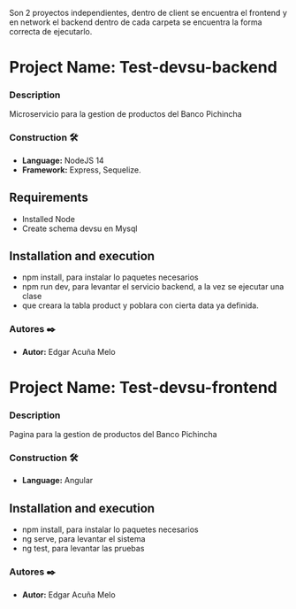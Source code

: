 Son 2 proyectos independientes, dentro de client se encuentra el frontend y en network el backend dentro de cada carpeta se encuentra la forma correcta de ejecutarlo.

# Project Name: Test-devsu-backend

### Description
Microservicio para la gestion de productos del Banco Pichincha

### Construction 🛠️
* **Language:** NodeJS 14
* **Framework:** Express, Sequelize.

## Requirements
- Installed Node
- Create schema devsu en Mysql

## Installation and execution
- npm install, para instalar lo paquetes necesarios
- npm run dev, para levantar el servicio backend, a la vez se ejecutar una clase
- que creara la tabla product y poblara con cierta data ya definida.

### Autores ✒️
* **Autor:** Edgar Acuña Melo


# Project Name: Test-devsu-frontend

### Description
Pagina para la gestion de productos del Banco Pichincha

### Construction 🛠️
* **Language:** Angular

## Installation and execution
- npm install, para instalar lo paquetes necesarios
- ng serve, para levantar el sistema
- ng test, para levantar las pruebas

### Autores ✒️
* **Autor:** Edgar Acuña Melo

